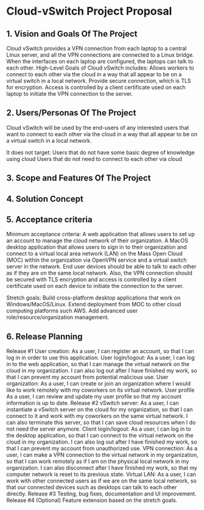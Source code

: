 # Cloud-vSwitch Project Proposal

## 1. Vision and Goals Of The Project
Cloud vSwitch provides a VPN connection from each laptop to a central Linux server, and all the VPN connections are connected to a Linux bridge. When the interfaces on each laptop are configured, the laptops can talk to each other. High-Level Goals of Cloud vSwitch includes: 
Allows workers to connect to each other via the cloud in a way that all appear to be on a virtual switch in a local network.
Provide secure connection, which is TLS for encryption. Access is controlled by a client certificate used on each laptop to initiate the VPN connection to the server. 

## 2. Users/Personas Of The Project
Cloud vSwitch will be used by the end-users of any interested users that want to connect to each other via the cloud in a way that all appear to be on a virtual switch in a local network.

It does not target:
Users that do not have some basic degree of knowledge using cloud
Users that do not need to connect to each other via cloud
## 3. Scope and Features Of The Project



## 4. Solution Concept



## 5. Acceptance criteria
Minimum acceptance criteria:
A web application that allows users to set up an account to manage the cloud network of their organization.
A MacOS desktop application that allows users to sign in to their organization and connect to a virtual local area network (LAN) on the Mass Open Cloud (MOC) within the organization via OpenVPN service and a virtual switch server in the network. 
End user devices should be able to talk to each other as if they are on the same local network. Also, the VPN connection should be secured with TLS encryption and access is controlled by a client certificate used on each device to initiate the connection to the server.

Stretch goals:
Build cross-platform desktop applications that work on Windows/MacOS/Linux.
Extend deployment from MOC to other cloud computing platforms such AWS.
Add advanced user role/resource/organization management.

## 6. Release Planning
Release #1 
User creation: 
As a user, I can register an account, so that I can log in in order to use this application.
User login/logout:
As a user, I can log in to the web application, so that I can manage the virtual network on the cloud in my organization. I can also log out after I have finished my work, so that I can prevent my account from potential malicious use.
User organization:
As a user, I can create or join an organization where I would like to work remotely with my coworkers on its virtual network.
User profile
As a user, I can review and update my user profile so that my account information is up to date.
Release #2 
vSwitch server:
As a user, I can instantiate a vSwitch server on the cloud for my organization, so that I can connect to it and work with my coworkers on the same virtual network. I can also terminate this server, so that I can save cloud resources when I do not need the server anymore. 
Client login/logout:
As a user, I can log in to the desktop application, so that I can connect to the virtual network on the cloud in my organization. I can also log out after I have finished my work, so that I can prevent my account from unauthorized use.
VPN connection: 
As a user, I can make a VPN connection to the virtual network in my organization, so that I can work remotely as if I am on the physical local network in my organization. I can also disconnect after I have finished my work, so that my computer network is reset to its previous state.
Virtual LAN:
As a user, I can work with other connected users as if we are on the same local network, so that our connected devices such as desktops can talk to each other directly.
Release #3
Testing, bug fixes, documentation and UI improvement. 
Release #4 (Optional)
Feature extension based on the stretch goals.

